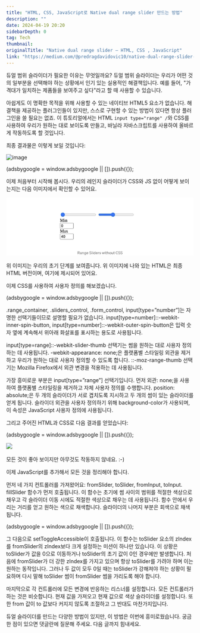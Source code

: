 ```yaml
---
title: "HTML, CSS, JavaScript로 Native dual range slider 만드는 방법"
description: ""
date: 2024-04-19 20:20
sidebarDepth: 0
tag: Tech
thumbnail: 
originalTitle: "Native dual range slider — HTML, CSS , JavaScript"
link: "https://medium.com/@predragdavidovic10/native-dual-range-slider-html-css-javascript-91e778134816"
---
```



듀얼 범위 슬라이더가 필요한 이유는 무엇일까요?
듀얼 범위 슬라이더는 우리가 어떤 것의 일부분을 선택해야 하는 상황에서 인기 있는 실용적인 해결책입니다. 예를 들어, "가격대가 일치하는 제품들을 보여주고 싶다"라고 할 때 사용할 수 있습니다.

아쉽게도 이 명확한 목적을 위해 사용할 수 있는 네이티브 HTML5 요소가 없습니다. 해결책을 제공하는 플러그인들이 있지만, 스스로 구현할 수 있는 방법이 있다면 항상 플러그인을 쓸 필요는 없죠.
이 튜토리얼에서는 HTML `input type="range" /`와 CSS를 사용하여 우리가 원하는 대로 보이도록 만들고, 바닐라 자바스크립트를 사용하여 올바르게 작동하도록 할 것입니다.

최종 결과물은 이렇게 보일 것입니다:

![image](https://miro.medium.com/v2/resize:fit:1194/1*xS4WSGC4UunAmR916RfR3g.gif)

<!-- ui-log 수평형 -->
<ins class="adsbygoogle"
  style="display:block"
  data-ad-client="ca-pub-4877378276818686"
  data-ad-slot="9743150776"
  data-ad-format="auto"
  data-full-width-responsive="true"></ins>
<component is="script">
(adsbygoogle = window.adsbygoogle || []).push({});
</component>

이제 처음부터 시작해 봅시다.
우리의 레인지 슬라이더가 CSS와 JS 없이 어떻게 보이는지는 다음 이미지에서 확인할 수 있어요.

![이미지](./img/NativedualrangesliderHTMLCSS-JavaScript_1.png)

위 이미지는 우리의 초기 단계를 보여줍니다. 위 이미지에 나와 있는 HTML은 최종 HTML 버전이며, 여기에 제시되어 있어요.

이제 CSS를 사용하여 사용자 정의를 해보겠습니다.

<!-- ui-log 수평형 -->
<ins class="adsbygoogle"
  style="display:block"
  data-ad-client="ca-pub-4877378276818686"
  data-ad-slot="9743150776"
  data-ad-format="auto"
  data-full-width-responsive="true"></ins>
<component is="script">
(adsbygoogle = window.adsbygoogle || []).push({});
</component>

.range_container, .sliders_control, .form_control, input[type=”number”]는 자명한 선택기들이므로 설명할 필요가 없습니다.
input[type=number]::-webkit-inner-spin-button, input[type=number]::-webkit-outer-spin-button은 입력 숫자 옆에 계속해서 위아래 화살표를 표시하는 용도로 사용됩니다.

input[type=range]::-webkit-slider-thumb 선택기는 썸을 원하는 대로 사용자 정의하는 데 사용됩니다.
-webkit-appearance: none;은 플랫폼별 스타일링 외관을 제거하고 우리가 원하는 대로 사용자 정의할 수 있도록 합니다. ::-moz-range-thumb 선택기는 Mozilla Firefox에서 외관 변경을 적용하는 데 사용됩니다.

가장 흥미로운 부분은 input[type=”range”] 선택기입니다.
먼저 외관: none;을 사용하여 플랫폼별 스타일링을 제거하고 자체 사용자 정의를 수행합니다.
position: absolute;은 두 개의 슬라이더가 서로 겹치도록 지시하고 두 개의 썸이 있는 슬라이더를 얻게 됩니다.
슬라이더 외관을 사용자 정의하기 위해 background-color가 사용되며, 이 속성은 JavaScript 사용자 정의에 사용됩니다.

그리고 주어진 HTML과 CSS로 다음 결과를 얻었습니다:

<!-- ui-log 수평형 -->
<ins class="adsbygoogle"
  style="display:block"
  data-ad-client="ca-pub-4877378276818686"
  data-ad-slot="9743150776"
  data-ad-format="auto"
  data-full-width-responsive="true"></ins>
<component is="script">
(adsbygoogle = window.adsbygoogle || []).push({});
</component>

<img src="https://miro.medium.com/v2/resize:fit:1200/1*qx9oEiYRSLw07ppzEmI-6g.gif" />

모든 것이 좋아 보이지만 아무것도 작동하지 않네요. :-)

이제 JavaScript를 추가해서 모든 것을 정리해야 합니다.

먼저 네 가지 컨트롤러를 가져왔어요: fromSlider, toSlider, fromInput, toInput.
fillSlider 함수가 먼저 호출됩니다. 이 함수는 초기에 썸 사이의 범위를 적절한 색상으로 채우고 각 슬라이더 이동 시에도 적절한 색상으로 채우는 데 사용됩니다. 함수 안에서 우리는 거리를 얻고 원하는 색으로 채색합니다. 슬라이더의 나머지 부분은 회색으로 채색됩니다.

<!-- ui-log 수평형 -->
<ins class="adsbygoogle"
  style="display:block"
  data-ad-client="ca-pub-4877378276818686"
  data-ad-slot="9743150776"
  data-ad-format="auto"
  data-full-width-responsive="true"></ins>
<component is="script">
(adsbygoogle = window.adsbygoogle || []).push({});
</component>

그 다음으로 setToggleAccessible이 호출됩니다. 이 함수는 toSlider 요소의 zIndex를 fromSlider의 zIndex보다 크게 설정하는 미션이 하나만 있습니다. 이 상황은 toSlider가 값을 0으로 이동하거나 toSlider의 초기 값이 0인 경우에만 발생합니다.
처음에 fromSlider가 더 강한 zIndex를 가지고 있으며 항상 toSlider를 가려야 하며 이는 원하는 동작입니다. 그러나 두 값이 모두 0일 때는 toSlider가 강해져야 하는 상황이 필요하며 다시 말해 toSlider 썸이 fromSlider 썸을 가리도록 해야 합니다.

마지막으로 각 컨트롤러에 모든 변경에 반응하는 리스너를 설정합니다. 모든 컨트롤러가 하는 것은 비슷합니다.
현재 값을 가져오고 현재 값으로 색상 슬라이더를 설정합니다. 또한 from 값이 to 값보다 커지지 않도록 조절하고 그 반대도 마찬가지입니다.

듀얼 슬라이더를 만드는 다양한 방법이 있지만, 이 방법은 이번에 흥미로웠습니다. 궁금한 점이 있으면 댓글란에 질문해 주세요. 다음 글까지 힘내세요.